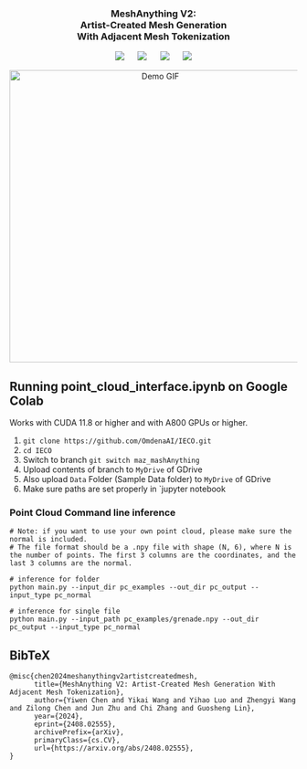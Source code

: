 <p align="center">
  <h3 align="center"><strong>MeshAnything V2:<br> Artist-Created Mesh Generation<br>With Adjacent Mesh Tokenization</strong></h3>

<div align="center">

<a href='https://arxiv.org/abs/2408.02555'><img src='https://img.shields.io/badge/arXiv-2408.02555-b31b1b.svg'></a> &nbsp;&nbsp;&nbsp;&nbsp;
 <a href='https://buaacyw.github.io/meshanything-v2/'><img src='https://img.shields.io/badge/Project-Page-Green'></a> &nbsp;&nbsp;&nbsp;&nbsp;
<a href="https://huggingface.co/Yiwen-ntu/MeshAnythingV2/tree/main"><img src="https://img.shields.io/badge/%F0%9F%A4%97%20Weights-HF-orange"></a> &nbsp;&nbsp;&nbsp;&nbsp;
<a href="https://huggingface.co/spaces/Yiwen-ntu/MeshAnythingV2"><img src="https://img.shields.io/badge/%F0%9F%A4%97%20Gradio%20Demo-HF-orange"></a>

</div>


<p align="center">
    <img src="demo/demo_video.gif" alt="Demo GIF" width="512px" />
</p>


## Running point_cloud_interface.ipynb on Google Colab
Works with CUDA 11.8 or higher and with A800 GPUs or higher.

1. `git clone https://github.com/OmdenaAI/IECO.git`
2. `cd IECO`
3. Switch to branch `git switch maz_mashAnything`
4. Upload contents of branch to `MyDrive` of GDrive
5. Also upload `Data` Folder (Sample Data folder) to `MyDrive` of GDrive
6. Make sure paths are set properly in `jupyter notebook


### Point Cloud Command line inference
```
# Note: if you want to use your own point cloud, please make sure the normal is included.
# The file format should be a .npy file with shape (N, 6), where N is the number of points. The first 3 columns are the coordinates, and the last 3 columns are the normal.

# inference for folder
python main.py --input_dir pc_examples --out_dir pc_output --input_type pc_normal

# inference for single file
python main.py --input_path pc_examples/grenade.npy --out_dir pc_output --input_type pc_normal
```

## BibTeX
```
@misc{chen2024meshanythingv2artistcreatedmesh,
      title={MeshAnything V2: Artist-Created Mesh Generation With Adjacent Mesh Tokenization}, 
      author={Yiwen Chen and Yikai Wang and Yihao Luo and Zhengyi Wang and Zilong Chen and Jun Zhu and Chi Zhang and Guosheng Lin},
      year={2024},
      eprint={2408.02555},
      archivePrefix={arXiv},
      primaryClass={cs.CV},
      url={https://arxiv.org/abs/2408.02555}, 
}
```
